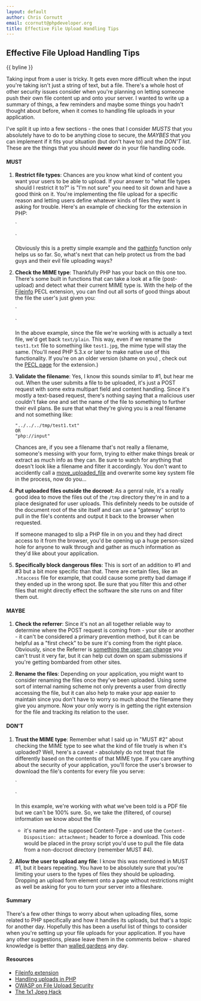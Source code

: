 ```yaml
---
layout: default
author: Chris Cornutt
email: ccornutt@phpdeveloper.org
title: Effective File Upload Handling Tips
---
```


Effective File Upload Handling Tips
--------------

{{ byline }}

Taking input from a user is tricky. It gets even more difficult when the input you're
taking isn't just a string of text, but a file. There's a whole host of other security 
issues consider when you're planning on letting someone push their own file content up
and onto your server. I wanted to write up a summary of things, a few reminders and maybe
some things you hadn't thought about before, when it comes to handling file uploads in
your application.

I've split it up into a few sections - the ones that I consider *MUSTS* that you absolutely
have to do to be anything close to secure, the *MAYBES* that you can implement if it
fits your situation (but don't have to) and the *DON'T* list. These are the things that
you should **never** do in your file handling code.

#### MUST
1. **Restrict file types**: Chances are you know what kind of content you want your 
users to be able to upload. If your answer to "what file types should I restrict it to?"
is "I'm not sure" you need to sit down and have a good think on it. You're implementing
the file upload for a specific reason and letting users define whatever kinds of files
they want is asking for trouble. Here's an example of checking for the extension in PHP:

    `
    <?php
    $filename = 'test.txt';
    if (is_file(realpath($filename))) {
        $info = pathfinfo($filename);
        echo 'Extension: '.$info['extension'];
    }
    ?>
    `

    Obviously this is a pretty simple example and the [pathinfo](http://php.net/pathinfo) function 
    only helps us so far. So, what's next that can help protect us from the bad guys and their 
    evil file uploading ways?

2. **Check the MIME type**: Thankfully PHP has your back on this one too. There's some
built in functions that can take a look at a file (post-upload) and detect what their 
current MIME type is. With the help of the [Fileinfo](http://www.php.net/manual/en/ref.fileinfo.php)
PECL extension, you can find out all sorts of good things about the file the user's just
given you:

    `
    <?php
    $path = '/var/myuploads/test1.txt';
    $mime = finfo_file(finfo_open(FILEINFO_MIME_TYPE),'test1.txt');

    echo 'MIME Type: '.$mime;
    ?>
    `

    In the above example, since the file we're working with is actually a text file,
    we'd get back `text/plain`. This way, even if we rename the `test1.txt` file to something
    like `test1.jpg`, the mime type will stay the same. (You'll need PHP 5.3.x or later
    to make native use of this functionality. If you're on an older version (shame on you)
    , check out the [PECL page](http://pecl.php.net/package/fileinfo) for the extension.)

3. **Validate the filename**: Yes, I know this sounds similar to #1, but hear me out. 
When the user submits a file to be uploaded, it's just a POST request with some extra
multipart field and content handling. Since it's mostly a text-based request, there's 
nothing saying that a malicious user couldn't fake one and set the name of the file to
something to further their evil plans. Be sure that what they're giving you is a real
filename and not something like:

    ~~~
    "../../../tmp/test1.txt"
    OR
    "php://input"
    ~~~

    Chances are, if you see a filename that's not really a filename, someone's messing
    with your form, trying to either make things break or extract as much info as they
    can. Be sure to watch for anything that doesn't look like a filename and filter it
    accordingly. You don't want to accidently call a 
    [move_uploaded_file](http://php.net/move_uploaded_file) and overwrite some key system
    file in the process, now do you...

4. **Put uploaded files outside the docroot**: As a genral rule, it's a really good idea
to move the files out of the `/tmp` directory they're in and to a place designated for 
user uploads. This definitely needs to be outside of the document root of the site itself
and can use a "gateway" script to pull in the file's contents and output it back to the 
browser when requested.

    If someone managed to slip a PHP file in on you and they had direct access to it 
    from the browser, you'd be opening up a huge person-sized hole for anyone to walk
    through and gather as much information as they'd like about your application.

5. **Specifically block dangerous files**: This is sort of an addition to #1 and #3 but
a bit more specific than that. There are certain files, like an `.htaccess` file for example,
that could cause some pretty bad damage if they ended up in the wrong spot. Be sure that
you filter this and other files that might directly effect the software the site runs on
and filter them out.

#### MAYBE

1. **Check the referrer**: Since it's not an all together reliable way to determine where
the POST request is coming from - your site or another - it can't be considered a primary 
prevention method, but it can be helpful as a "first check" to be sure it's coming from
the right place. Obviously, since the Referrer is 
[something the user can change](/2012/08/11/Can't-Trust-the-$_SERVER.html) you can't trust
it very far, but it can help cut down on spam submissions if you're getting bombarded
from other sites.

2. **Rename the files**: Depending on your application, you might want to consider renaming
the files once they've been uploaded. Using some sort of internal naming scheme not only
prevents a user from directly accessing the file, but it can also help to make your
app easier to maintain since you don't have to worry so much about the filename they
give you anymore. Now your only worry is in getting the right extension for the file 
and tracking its relation to the user.


#### DON'T

1. **Trust the MIME type**: Remember what I said up in "MUST #2" about checking the MIME
type to see what the kind of file truely is when it's uploaded? Well, here's a caveat -
absolutely do not treat that file differently based on the contents of that MIME type.
If you care anything about the security of your application, you'll force the user's 
browser to download the file's contents for every file you serve:

    `
    <?php
    header('Content-Type: application/pdf');
    header('Content-Disposition: attachment; filename="uploaded.pdf"');
    readfile('source.pdf');
    ?>
    `

    In this example, we're working with what we've been told is a PDF file but we can't 
    be 100% sure. So, we take the (filtered, of course) information we know about the file 
    - it's name and the supposed Content-Type - and use the `Content-Disposition: attachment;`
    header to force a download. This code would be placed in the proxy script you'd use
    to pull the file data from a non-docroot directory (remember MUST #4).

2. **Allow the user to upload any file**: I know this was mentioned in MUST #1, but it 
bears repeating. You have to be absolutely sure that you're limiting your users to the types
of files they should be uploading. Dropping an upload form element onto a page without 
restrictions might as well be asking for you to turn your server into a fileshare.

#### Summary

There's a few other things to worry about when uploading files, some related to PHP specifically
and how it handles its uploads, but that's a topic for another day. Hopefully this has been
a useful list of things to consider when you're setting up your file uploads for your
application. If you have any other suggestions, please leave them in the comments below -
shared knowledge is better than [walled gardens](http://en.wikipedia.org/wiki/Walled_garden_(technology))
any day.

#### Resources

* [Fileinfo extension](http://docs.php.net/fileinfo)
* [Handling uploads in PHP](http://php.net/manual/en/features.file-upload.php)
* [OWASP on File Upload Security](https://www.owasp.org/index.php/Unrestricted_File_Upload)
* [The 1x1 Jpeg Hack](http://josephkeeler.com/2009/04/php-upload-security-the-1x1-jpeg-hack/)
